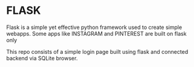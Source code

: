 # FLASK

Flask is a simple yet effective python framework used to create simple webapps.
Some apps like INSTAGRAM and PINTEREST are built on flask only 

This repo consists of a simple login page built using flask and connected backend via SQLite browser.
